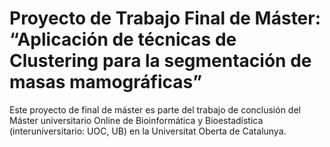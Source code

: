 # Proyecto de Trabajo Final de Máster: “Aplicación de técnicas de Clustering para la segmentación de masas mamográficas”


Este proyecto de final de máster es parte del trabajo de conclusión del Máster universitario Online de Bioinformática y Bioestadística (interuniversitario: UOC, UB) en la Universitat Oberta de Catalunya.

